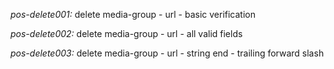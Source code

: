 *pos-delete001:* delete media-group - url - basic verification

*pos-delete002:* delete media-group - url - all valid fields

*pos-delete003:* delete media-group - url - string end - trailing forward slash